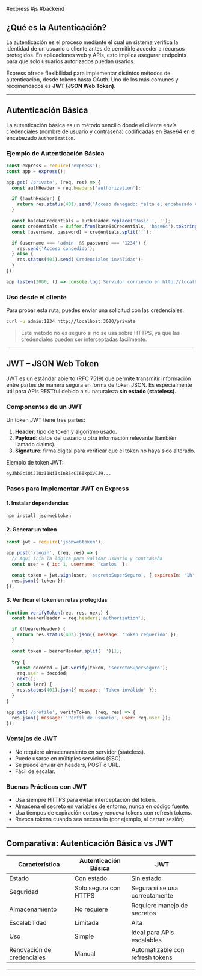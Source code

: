 #express #js #backend

## ¿Qué es la Autenticación?

La autenticación es el proceso mediante el cual un sistema verifica la identidad de un usuario o cliente antes de permitirle acceder a recursos protegidos. En aplicaciones web y APIs, esto implica asegurar endpoints para que solo usuarios autorizados puedan usarlos.

Express ofrece flexibilidad para implementar distintos métodos de autenticación, desde tokens hasta OAuth. Uno de los más comunes y recomendados es **JWT (JSON Web Token)**.

---

## Autenticación Básica

La autenticación básica es un método sencillo donde el cliente envía credenciales (nombre de usuario y contraseña) codificadas en Base64 en el encabezado `Authorization`.

### Ejemplo de Autenticación Básica

```js
const express = require('express');
const app = express();

app.get('/private', (req, res) => {
  const authHeader = req.headers['authorization'];

  if (!authHeader) {
    return res.status(401).send('Acceso denegado: falta el encabezado Authorization');
  }

  const base64Credentials = authHeader.replace('Basic ', '');
  const credentials = Buffer.from(base64Credentials, 'base64').toString('utf-8');
  const [username, password] = credentials.split(':');

  if (username === 'admin' && password === '1234') {
    res.send('Acceso concedido');
  } else {
    res.status(401).send('Credenciales inválidas');
  }
});

app.listen(3000, () => console.log('Servidor corriendo en http://localhost:3000'));
```

### Uso desde el cliente

Para probar esta ruta, puedes enviar una solicitud con las credenciales:

```bash
curl -u admin:1234 http://localhost:3000/private
```

> Este método no es seguro si no se usa sobre HTTPS, ya que las credenciales pueden ser interceptadas fácilmente.

---

## JWT – JSON Web Token

JWT es un estándar abierto (RFC 7519) que permite transmitir información entre partes de manera segura en forma de token JSON. Es especialmente útil para APIs RESTful debido a su naturaleza **sin estado (stateless)**.

### Componentes de un JWT

Un token JWT tiene tres partes:
1. **Header**: tipo de token y algoritmo usado.
2. **Payload**: datos del usuario u otra información relevante (también llamado claims).
3. **Signature**: firma digital para verificar que el token no haya sido alterado.

Ejemplo de token JWT:
```
eyJhbGciOiJIUzI1NiIsInR5cCI6IkpXVCJ9...
```

### Pasos para Implementar JWT en Express

#### 1. Instalar dependencias

```bash
npm install jsonwebtoken
```

#### 2. Generar un token

```js
const jwt = require('jsonwebtoken');

app.post('/login', (req, res) => {
  // Aquí iría la lógica para validar usuario y contraseña
  const user = { id: 1, username: 'carlos' };

  const token = jwt.sign(user, 'secretoSuperSeguro', { expiresIn: '1h' });
  res.json({ token });
});
```

#### 3. Verificar el token en rutas protegidas

```js
function verifyToken(req, res, next) {
  const bearerHeader = req.headers['authorization'];

  if (!bearerHeader) {
    return res.status(403).json({ message: 'Token requerido' });
  }

  const token = bearerHeader.split(' ')[1];

  try {
    const decoded = jwt.verify(token, 'secretoSuperSeguro');
    req.user = decoded;
    next();
  } catch (err) {
    res.status(401).json({ message: 'Token inválido' });
  }
}

app.get('/profile', verifyToken, (req, res) => {
  res.json({ message: 'Perfil de usuario', user: req.user });
});
```

### Ventajas de JWT

- No requiere almacenamiento en servidor (stateless).
- Puede usarse en múltiples servicios (SSO).
- Se puede enviar en headers, POST o URL.
- Fácil de escalar.

### Buenas Prácticas con JWT

- Usa siempre HTTPS para evitar interceptación del token.
- Almacena el secreto en variables de entorno, nunca en código fuente.
- Usa tiempos de expiración cortos y renueva tokens con refresh tokens.
- Revoca tokens cuando sea necesario (por ejemplo, al cerrar sesión).

---

## Comparativa: Autenticación Básica vs JWT

| Característica           | Autenticación Básica       | JWT                          |
|--------------------------|----------------------------|------------------------------|
| Estado                   | Con estado                 | Sin estado                   |
| Seguridad                | Solo segura con HTTPS      | Segura si se usa correctamente |
| Almacenamiento           | No requiere                | Requiere manejo de secretos  |
| Escalabilidad            | Limitada                   | Alta                         |
| Uso                      | Simple                     | Ideal para APIs escalables   |
| Renovación de credenciales | Manual                    | Automatizable con refresh tokens |

---
